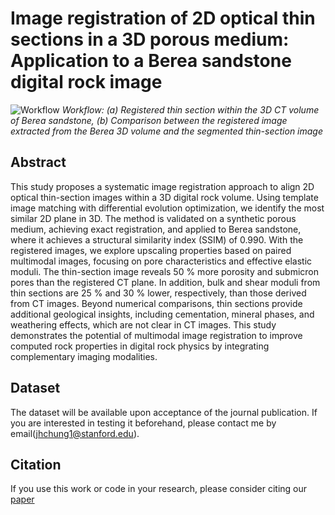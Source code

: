 # Image registration of 2D optical thin sections in a 3D porous medium: Application to a Berea sandstone digital rock image

![Workflow](./readme_figs/Registered_TS_in_CT.png)
*Workflow: (a) Registered thin section within the 3D CT volume of Berea sandstone, (b) Comparison between the registered image extracted from the Berea 3D volume and the segmented thin-section image*

## Abstract
This study proposes a systematic image registration approach to align 2D optical thin-section images within a 3D digital rock volume. Using template image matching with differential evolution optimization, we identify the most similar 2D plane in 3D. The method is validated on a synthetic porous medium, achieving exact registration, and applied to Berea sandstone, where it achieves a structural similarity index (SSIM) of 0.990. With the registered images, we explore upscaling properties based on paired multimodal images, focusing on pore characteristics and effective elastic moduli. The thin-section image reveals 50 \% more porosity and submicron pores than the registered CT plane. In addition, bulk and shear moduli from thin sections are 25 \% and 30 \% lower, respectively, than those derived from CT images. Beyond numerical comparisons, thin sections provide additional geological insights, including cementation, mineral phases, and weathering effects, which are not clear in CT images. This study demonstrates the potential of multimodal image registration to improve computed rock properties in digital rock physics by integrating complementary imaging modalities.

## Dataset
The dataset will be available upon acceptance of the journal publication. If you are interested in testing it beforehand, please contact me by email(jhchung1@stanford.edu).

## Citation
If you use this work or code in your research, please consider citing our [paper](https://arxiv.org/abs/2504.06604) 
